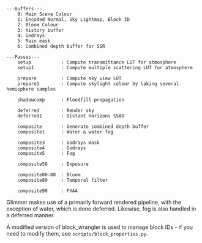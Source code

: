 ```
---Buffers---
    0: Main Scene Colour          
    1: Encoded Normal, Sky Lightmap, Block ID
    2: Bloom Colour
    3: History buffer
    4: Godrays
    5: Rain mask
    6: Combined depth buffer for SSR

---Passes---
    setup           : Compute transmittance LUT for atmosphere
    setup1          : Compute multiple scattering LUT for atmosphere

    prepare         : Compute sky view LUT
    prepare1        : Compute skylight colour by taking several hemisphere samples

    shadowcomp      : Floodfill propagation

    deferred        : Render sky
    deferred1       : Distant Horizons SSAO

    composite       : Generate combined depth buffer    
    composite1      : Water & water fog

    composite3      : Godrays mask
    composite4      : Godrays
    composite5      : Fog

    composite50     : Exposure
    
    composite80-88  : Bloom
    composite89     : Temporal filter

    composite90     : FXAA
```

Glimmer makes use of a primarily forward rendered pipeline, with the exception of water, which is done deferred. Likewise, fog is also handled in a deferred manner.

A modified version of block_wrangler is used to manage block IDs - if you need to modify them, see `scripts/block_properties.py`.